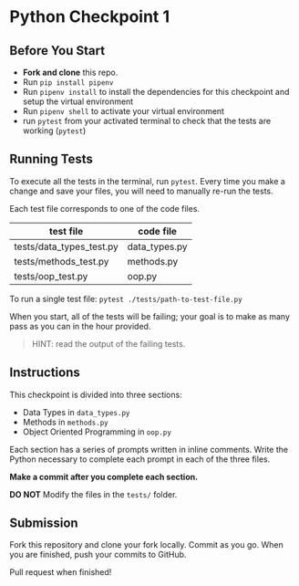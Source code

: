 # Python Checkpoint 1

## Before You Start

- **Fork and clone** this repo.
- Run `pip install pipenv`
- Run `pipenv install` to install the dependencies for this checkpoint and setup
    the virtual environment
- Run `pipenv shell` to activate your virtual environment
- run `pytest` from your activated terminal to check that the tests are working (`pytest`)

## Running Tests

To execute all the tests in the terminal, run `pytest`. Every time you make a change and
save your files, you will need to manually re-run the tests.

Each test file corresponds to one of the code files.

| test file | code file | 
| ----------| ----------|
| tests/data_types_test.py | data_types.py |
| tests/methods_test.py | methods.py |
| tests/oop_test.py | oop.py |

To run a single test file: `pytest ./tests/path-to-test-file.py`

When you start, all of the tests will be failing; your goal is to make as many
pass as you can in the hour provided.

> HINT: read the output of the failing tests.

## Instructions

This checkpoint is divided into three sections:

- Data Types in `data_types.py`
- Methods in `methods.py`
- Object Oriented Programming in `oop.py`

Each section has a series of prompts written in inline comments. Write the
Python necessary to complete each prompt in each of the three files.

**Make a commit after you complete each section.**

**DO NOT** Modify the files in the `tests/` folder.

## Submission

Fork this repository and clone your fork locally. Commit as you go. When you are
finished, push your commits to GitHub.

Pull request when finished!
